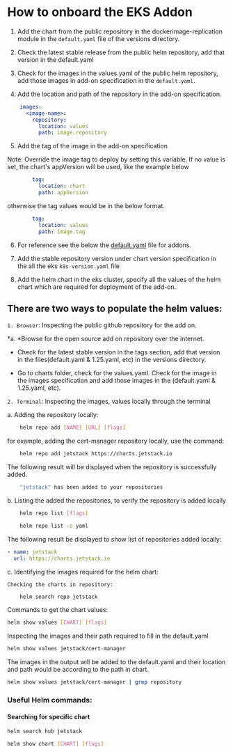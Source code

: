 # How to onboard the EKS Addon 

1. Add the chart from the public repository in the dockerimage-replication module in the `default.yaml` file of the versions directory. 
    
2. Check the latest stable release from the public helm repository, add that version in the default.yaml
    
3. Check for the images in the values.yaml of the public helm repository, add those images in add-on specification in the `default.yaml`. 
    
4. Add the location and path of the repository in the add-on specification.

```yaml
    images:
      <image-name>:
        repository:
          location: values
          path: image.repository
```

5. Add the tag of the image in the add-on specification

Note: Override the image tag to deploy by setting this variable, If no value is set, the chart's appVersion will be used, like the example below

```yaml
        tag:
          location: chart
          path: appVersion
```

otherwise the tag values would be in the below format. 

```yaml
        tag:
          location: values
          path: image.tag
```

6. For reference see the below the [default.yaml](https://github.com/jasaws1048/autonomous-driving-data-framework/blob/main/data/eks_dockerimage-replication/versions/default.yaml) file for addons. 

7. Add the stable repository version under chart version specification in the all the eks `k8s-version.yaml` file

8. Add the helm chart in the eks cluster, specify all the values of the helm chart which are required for deployment of the add-on. 


## There are two ways to populate the helm values:

`1. Browser`: Inspecting the public github repository for the add on. 

*a. *Browse for the open source add on repository over the internet. 

* Check for the latest stable version in the tags section, add that version in the files(default.yaml & 1.25.yaml, etc) in the versions directory. 

* Go to charts folder, check for the values.yaml. Check for the image in the images specification and add those images in the (default.yaml & 1.25.yaml, etc). 


`2. Terminal`: Inspecting the images, values locally through the terminal 

a. Adding the repository locally: 

```bash
    helm repo add [NAME] [URL] [flags]
```

for example, adding the cert-manager repository locally, use the command:

```bash
    helm repo add jetstack https://charts.jetstack.io
```

The following result will be displayed when the repository is successfully added.

```bash
    "jetstack" has been added to your repositories
```

b. Listing the added the repositories, to verify the repository is added locally 

```bash
    helm repo list [flags]
```

```bash
    helm repo list -o yaml
```

The following result be displayed to show list of repositories added locally:

```yaml
- name: jetstack
  url: https://charts.jetstack.io
 ```

c. Identifying the images required for the helm chart:

    Checking the charts in repository:

```bash
    helm search repo jetstack
```

Commands to get the chart values:

```bash
helm show values [CHART] [flags]
```

Inspecting the images and their path required to fill in the default.yaml

```bash
helm show values jetstack/cert-manager
```

The images in the output will be added to the default.yaml and their location and path would be according to the path in chart. 

```bash
helm show values jetstack/cert-manager | grep repository
```

### Useful Helm commands:

#### Searching for specific chart 

```bash
helm search hub jetstack
```
```bash
helm show chart [CHART] [flags]
```